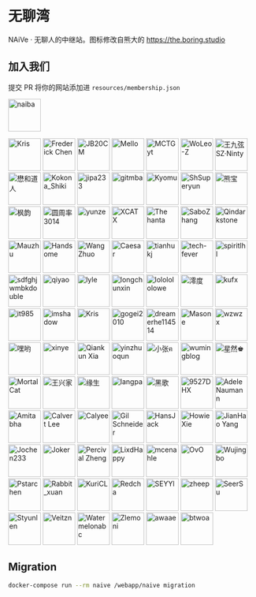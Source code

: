 # 无聊湾

NAiVe · 无聊人的中继站。图标修改自熊大的 <https://the.boring.studio>

## 加入我们

提交 PR 将你的网站添加进 `resources/membership.json`

<!--GAMFC_DELIMITER--><a href="https://github.com/naiba" title="naiba"><img src="https://avatars.githubusercontent.com/u/29243953?v=4" width="66;" alt="naiba"/></a>
<a href="https://github.com/cantoblanco" title="Kris"><img src="https://avatars.githubusercontent.com/u/116849421?v=4" width="66;" alt="Kris"/></a>
<a href="https://github.com/fenychn0206" title="Frederick Chen"><img src="https://avatars.githubusercontent.com/u/120368045?v=4" width="66;" alt="Frederick Chen"/></a>
<a href="https://github.com/diaozhenda" title="JB20CM"><img src="https://avatars.githubusercontent.com/u/99374145?v=4" width="66;" alt="JB20CM"/></a>
<a href="https://github.com/ImMello223" title="Mello"><img src="https://avatars.githubusercontent.com/u/72654383?v=4" width="66;" alt="Mello"/></a>
<a href="https://github.com/MCTGyt" title="MCTGyt"><img src="https://avatars.githubusercontent.com/u/75358424?v=4" width="66;" alt="MCTGyt"/></a>
<a href="https://github.com/WoLeo-Z" title="WoLeo-Z"><img src="https://avatars.githubusercontent.com/u/45914900?v=4" width="66;" alt="WoLeo-Z"/></a>
<a href="https://github.com/SinzMise" title="王九弦SZ·Ninty"><img src="https://avatars.githubusercontent.com/u/120767492?v=4" width="66;" alt="王九弦SZ·Ninty"/></a>
<a href="https://github.com/wulintang" title="懋和道人"><img src="https://avatars.githubusercontent.com/u/17123583?v=4" width="66;" alt="懋和道人"/></a>
<a href="https://github.com/kokona-shiki" title="Kokona_Shiki"><img src="https://avatars.githubusercontent.com/u/119119641?v=4" width="66;" alt="Kokona_Shiki"/></a>
<a href="https://github.com/jipa233" title="jipa233"><img src="https://avatars.githubusercontent.com/u/36941617?v=4" width="66;" alt="jipa233"/></a>
<a href="https://github.com/qmxs" title="gitmba"><img src="https://avatars.githubusercontent.com/u/49803761?v=4" width="66;" alt="gitmba"/></a>
<a href="https://github.com/KyomuDesu" title="Kyomu"><img src="https://avatars.githubusercontent.com/u/86147570?v=4" width="66;" alt="Kyomu"/></a>
<a href="https://github.com/hjh-cn" title="ShSuperyun"><img src="https://avatars.githubusercontent.com/u/71384238?v=4" width="66;" alt="ShSuperyun"/></a>
<a href="https://github.com/xiongbao" title="熊宝"><img src="https://avatars.githubusercontent.com/u/4247191?v=4" width="66;" alt="熊宝"/></a>
<a href="https://github.com/mfeng057" title="枫韵"><img src="https://avatars.githubusercontent.com/u/81139357?v=4" width="66;" alt="枫韵"/></a>
<a href="https://github.com/yzl3014" title="圆周率3014"><img src="https://avatars.githubusercontent.com/u/79385954?v=4" width="66;" alt="圆周率3014"/></a>
<a href="https://github.com/yunzeok" title="yunze"><img src="https://avatars.githubusercontent.com/u/97683172?v=4" width="66;" alt="yunze"/></a>
<a href="https://github.com/xuanxuan666niupi666" title="XCATX"><img src="https://avatars.githubusercontent.com/u/86157698?v=4" width="66;" alt="XCATX"/></a>
<a href="https://github.com/exef-star" title="The hanta"><img src="https://avatars.githubusercontent.com/u/150582140?v=4" width="66;" alt="The hanta"/></a>
<a href="https://github.com/SaboZhang" title="SaboZhang"><img src="https://avatars.githubusercontent.com/u/34998007?v=4" width="66;" alt="SaboZhang"/></a>
<a href="https://github.com/qindarkstone" title="Qindarkstone"><img src="https://avatars.githubusercontent.com/u/81075299?v=4" width="66;" alt="Qindarkstone"/></a>
<a href="https://github.com/maolog" title="Mauzhu"><img src="https://avatars.githubusercontent.com/u/17608225?v=4" width="66;" alt="Mauzhu"/></a>
<a href="https://github.com/acanyo" title="Handsome"><img src="https://avatars.githubusercontent.com/u/76821797?v=4" width="66;" alt="Handsome"/></a>
<a href="https://github.com/everfu" title="Wang Zhuo"><img src="https://avatars.githubusercontent.com/u/74389842?v=4" width="66;" alt="Wang Zhuo"/></a>
<a href="https://github.com/CasearF" title="Caesar"><img src="https://avatars.githubusercontent.com/u/75901800?v=4" width="66;" alt="Caesar"/></a>
<a href="https://github.com/tianhukj" title="tianhukj"><img src="https://avatars.githubusercontent.com/u/166341634?v=4" width="66;" alt="tianhukj"/></a>
<a href="https://github.com/tech-fever" title="tech-fever"><img src="https://avatars.githubusercontent.com/u/105153585?v=4" width="66;" alt="tech-fever"/></a>
<a href="https://github.com/spiritLHLS" title="spiritlhl"><img src="https://avatars.githubusercontent.com/u/103393591?v=4" width="66;" alt="spiritlhl"/></a>
<a href="https://github.com/sdfghjwmbkdouble" title="sdfghjwmbkdouble"><img src="https://avatars.githubusercontent.com/u/153349302?v=4" width="66;" alt="sdfghjwmbkdouble"/></a>
<a href="https://github.com/Catwb" title="qiyao"><img src="https://avatars.githubusercontent.com/u/111560834?v=4" width="66;" alt="qiyao"/></a>
<a href="https://github.com/lylelove" title="lyle"><img src="https://avatars.githubusercontent.com/u/61548984?v=4" width="66;" alt="lyle"/></a>
<a href="https://github.com/longchunxin" title="longchunxin"><img src="https://avatars.githubusercontent.com/u/169962016?v=4" width="66;" alt="longchunxin"/></a>
<a href="https://github.com/lololowe" title="lololololowe"><img src="https://avatars.githubusercontent.com/u/72289066?v=4" width="66;" alt="lololololowe"/></a>
<a href="https://github.com/furlingdu" title="澪度"><img src="https://avatars.githubusercontent.com/u/117048039?v=4" width="66;" alt="澪度"/></a>
<a href="https://github.com/kufx" title="kufx"><img src="https://avatars.githubusercontent.com/u/144138627?v=4" width="66;" alt="kufx"/></a>
<a href="https://github.com/it985" title="it985"><img src="https://avatars.githubusercontent.com/u/62421120?v=4" width="66;" alt="it985"/></a>
<a href="https://github.com/imshadow" title="imshadow"><img src="https://avatars.githubusercontent.com/u/23455967?v=4" width="66;" alt="imshadow"/></a>
<a href="https://github.com/hhhkkk520" title="Kris"><img src="https://avatars.githubusercontent.com/u/52115472?v=4" width="66;" alt="Kris"/></a>
<a href="https://github.com/gogei-cn" title="gogei2010"><img src="https://avatars.githubusercontent.com/u/128907557?v=4" width="66;" alt="gogei2010"/></a>
<a href="https://github.com/dreamerhe114514" title="dreamerhe114514"><img src="https://avatars.githubusercontent.com/u/156502065?v=4" width="66;" alt="dreamerhe114514"/></a>
<a href="https://github.com/tosspi" title="Masone"><img src="https://avatars.githubusercontent.com/u/91527286?v=4" width="66;" alt="Masone"/></a>
<a href="https://github.com/wzwzx" title="wzwzx"><img src="https://avatars.githubusercontent.com/u/69845256?v=4" width="66;" alt="wzwzx"/></a>
<a href="https://github.com/xiaoheiyo" title="嘿哟"><img src="https://avatars.githubusercontent.com/u/26519690?v=4" width="66;" alt="嘿哟"/></a>
<a href="https://github.com/vxincode" title="xinye"><img src="https://avatars.githubusercontent.com/u/66963380?v=4" width="66;" alt="xinye"/></a>
<a href="https://github.com/xqk" title="Qiankun Xia"><img src="https://avatars.githubusercontent.com/u/3123993?v=4" width="66;" alt="Qiankun Xia"/></a>
<a href="https://github.com/yinzhuoqun" title="yinzhuoqun"><img src="https://avatars.githubusercontent.com/u/12694828?v=4" width="66;" alt="yinzhuoqun"/></a>
<a href="https://github.com/xz131714" title="小张ฅ"><img src="https://avatars.githubusercontent.com/u/192551955?v=4" width="66;" alt="小张ฅ"/></a>
<a href="https://github.com/wumingblog" title="wumingblog"><img src="https://avatars.githubusercontent.com/u/176279568?v=4" width="66;" alt="wumingblog"/></a>
<a href="https://github.com/Elegy17" title="星然♚"><img src="https://avatars.githubusercontent.com/u/24751111?v=4" width="66;" alt="星然♚"/></a>
<a href="https://github.com/xiowo" title="MortalCat"><img src="https://avatars.githubusercontent.com/u/87068069?v=4" width="66;" alt="MortalCat"/></a>
<a href="https://github.com/xingwangzhe" title="王兴家"><img src="https://avatars.githubusercontent.com/u/162127610?v=4" width="66;" alt="王兴家"/></a>
<a href="https://github.com/ysicing" title="缘生"><img src="https://avatars.githubusercontent.com/u/8605565?v=4" width="66;" alt="缘生"/></a>
<a href="https://github.com/zaxigia" title="langpa"><img src="https://avatars.githubusercontent.com/u/63903027?v=4" width="66;" alt="langpa"/></a>
<a href="https://github.com/dysf888" title="黑歌"><img src="https://avatars.githubusercontent.com/u/47450409?v=4" width="66;" alt="黑歌"/></a>
<a href="https://github.com/9527DHX" title="9527DHX"><img src="https://avatars.githubusercontent.com/u/31348749?v=4" width="66;" alt="9527DHX"/></a>
<a href="https://github.com/ChocoboQJJ" title="AdeleNaumann"><img src="https://avatars.githubusercontent.com/u/31750441?v=4" width="66;" alt="AdeleNaumann"/></a>
<a href="https://github.com/linhaii" title="Amitabha"><img src="https://avatars.githubusercontent.com/u/32946306?v=4" width="66;" alt="Amitabha"/></a>
<a href="https://github.com/Calvert97" title="Calvert Lee"><img src="https://avatars.githubusercontent.com/u/53511886?v=4" width="66;" alt="Calvert Lee"/></a>
<a href="https://github.com/Yikoutian1" title="Calyee"><img src="https://avatars.githubusercontent.com/u/90994826?v=4" width="66;" alt="Calyee"/></a>
<a href="https://github.com/PearsSauce" title="Gil Schneider"><img src="https://avatars.githubusercontent.com/u/56643217?v=4" width="66;" alt="Gil Schneider"/></a>
<a href="https://github.com/TGU-HansJack" title="HansJack"><img src="https://avatars.githubusercontent.com/u/157383592?v=4" width="66;" alt="HansJack"/></a>
<a href="https://github.com/HowieHz" title="Howie Xie"><img src="https://avatars.githubusercontent.com/u/94725606?v=4" width="66;" alt="Howie Xie"/></a>
<a href="https://github.com/yjh2643408123" title="JianHao Yang"><img src="https://avatars.githubusercontent.com/u/43641046?v=4" width="66;" alt="JianHao Yang"/></a>
<a href="https://github.com/Jochen233" title="Jochen233"><img src="https://avatars.githubusercontent.com/u/89528624?v=4" width="66;" alt="Jochen233"/></a>
<a href="https://github.com/zhufacai" title="Joker"><img src="https://avatars.githubusercontent.com/u/14821269?v=4" width="66;" alt="Joker"/></a>
<a href="https://github.com/Lafcadia" title="Percival Zheng"><img src="https://avatars.githubusercontent.com/u/147896059?v=4" width="66;" alt="Percival Zheng"/></a>
<a href="https://github.com/LixdHappy" title="LixdHappy"><img src="https://avatars.githubusercontent.com/u/54619525?v=4" width="66;" alt="LixdHappy"/></a>
<a href="https://github.com/mcenahle" title="mcenahle"><img src="https://avatars.githubusercontent.com/u/85427807?v=4" width="66;" alt="mcenahle"/></a>
<a href="https://github.com/xiangleovo" title="OvO"><img src="https://avatars.githubusercontent.com/u/95113433?v=4" width="66;" alt="OvO"/></a>
<a href="https://github.com/Peter267" title="Wujingbo"><img src="https://avatars.githubusercontent.com/u/175904095?v=4" width="66;" alt="Wujingbo"/></a>
<a href="https://github.com/Pstarchen" title="Pstarchen"><img src="https://avatars.githubusercontent.com/u/102441220?v=4" width="66;" alt="Pstarchen"/></a>
<a href="https://github.com/rabbitxuanxuan" title="Rabbit_xuan"><img src="https://avatars.githubusercontent.com/u/112363084?v=4" width="66;" alt="Rabbit_xuan"/></a>
<a href="https://github.com/fly6022" title="KuriCL"><img src="https://avatars.githubusercontent.com/u/42091262?v=4" width="66;" alt="KuriCL"/></a>
<a href="https://github.com/kuang2714" title="Redcha"><img src="https://avatars.githubusercontent.com/u/149299632?v=4" width="66;" alt="Redcha"/></a>
<a href="https://github.com/SEYYl" title="SEYYl"><img src="https://avatars.githubusercontent.com/u/76978511?v=4" width="66;" alt="SEYYl"/></a>
<a href="https://github.com/zheep1209" title="zheep"><img src="https://avatars.githubusercontent.com/u/148862646?v=4" width="66;" alt="zheep"/></a>
<a href="https://github.com/suuseer" title="SeerSu"><img src="https://avatars.githubusercontent.com/u/129711970?v=4" width="66;" alt="SeerSu"/></a>
<a href="https://github.com/Styunlen" title="Styunlen"><img src="https://avatars.githubusercontent.com/u/30810222?v=4" width="66;" alt="Styunlen"/></a>
<a href="https://github.com/Veitzn1" title="Veitzn"><img src="https://avatars.githubusercontent.com/u/158764398?v=4" width="66;" alt="Veitzn"/></a>
<a href="https://github.com/rt265" title="Watermelonabc"><img src="https://avatars.githubusercontent.com/u/59759428?v=4" width="66;" alt="Watermelonabc"/></a>
<a href="https://github.com/zlemoni" title="Zlemoni"><img src="https://avatars.githubusercontent.com/u/36426590?v=4" width="66;" alt="Zlemoni"/></a>
<a href="https://github.com/awaae001" title="awaae"><img src="https://avatars.githubusercontent.com/u/108462724?v=4" width="66;" alt="awaae"/></a>
<a href="https://github.com/btwoa" title="btwoa"><img src="https://avatars.githubusercontent.com/u/109867618?v=4" width="66;" alt="btwoa"/></a><!--GAMFC_DELIMITER_END-->

## Migration

```sh
docker-compose run --rm naive /webapp/naive migration
```

